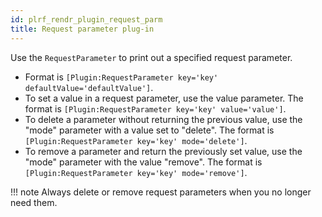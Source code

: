 ```yaml
---
id: plrf_rendr_plugin_request_parm
title: Request parameter plug-in
---
```





Use the `RequestParameter` to print out a specified request parameter.

-   Format is `[Plugin:RequestParameter key='key' defaultValue='defaultValue']`.
-   To set a value in a request parameter, use the value parameter. The format is `[Plugin:RequestParameter key='key' value='value']`.
-   To delete a parameter without returning the previous value, use the "mode" parameter with a value set to "delete". The format is `[Plugin:RequestParameter key='key' mode='delete']`.
-   To remove a parameter and return the previously set value, use the "mode" parameter with the value "remove". The format is `[Plugin:RequestParameter key='key' mode='remove']`.

!!! note
    Always delete or remove request parameters when you no longer need them.

